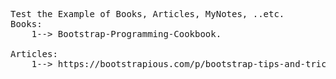 <pre>
Test the Example of Books, Articles, MyNotes, ..etc.
Books:
	1--> Bootstrap-Programming-Cookbook.

Articles:
	1--> https://bootstrapious.com/p/bootstrap-tips-and-tricks.
</pre>
